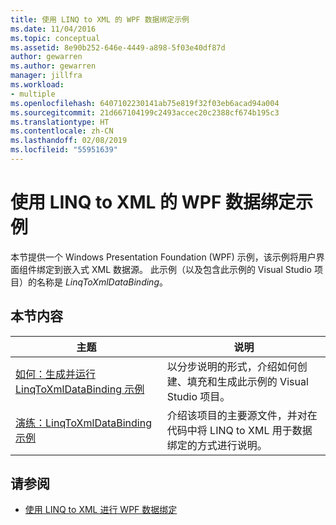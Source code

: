 ```yaml
---
title: 使用 LINQ to XML 的 WPF 数据绑定示例
ms.date: 11/04/2016
ms.topic: conceptual
ms.assetid: 8e90b252-646e-4449-a898-5f03e40df87d
author: gewarren
ms.author: gewarren
manager: jillfra
ms.workload:
- multiple
ms.openlocfilehash: 6407102230141ab75e819f32f03eb6acad94a004
ms.sourcegitcommit: 21d667104199c2493accec20c2388cf674b195c3
ms.translationtype: HT
ms.contentlocale: zh-CN
ms.lasthandoff: 02/08/2019
ms.locfileid: "55951639"
---
```

# <a name="wpf-data-binding-using-linq-to-xml-example"></a>使用 LINQ to XML 的 WPF 数据绑定示例

本节提供一个 Windows Presentation Foundation (WPF) 示例，该示例将用户界面组件绑定到嵌入式 XML 数据源。 此示例（以及包含此示例的 Visual Studio 项目）的名称是 *LinqToXmlDataBinding*。

## <a name="in-this-section"></a>本节内容

|主题|说明​​|
|-----------|-----------------|
|[如何：生成并运行 LinqToXmlDataBinding 示例](../designers/how-to-build-and-run-the-linqtoxmldatabinding-example.md)|以分步说明的形式，介绍如何创建、填充和生成此示例的 Visual Studio 项目。|
|[演练：LinqToXmlDataBinding 示例](../designers/walkthrough-linqtoxmldatabinding-example.md)|介绍该项目的主要源文件，并对在代码中将 LINQ to XML 用于数据绑定的方式进行说明。|

## <a name="see-also"></a>请参阅

- [使用 LINQ to XML 进行 WPF 数据绑定](../designers/wpf-data-binding-with-linq-to-xml-overview.md)
